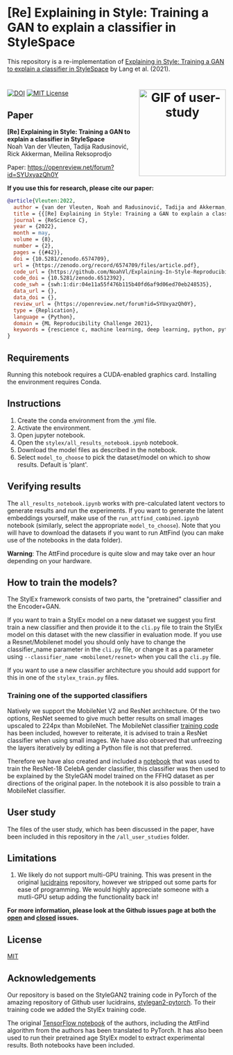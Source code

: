 # [Re] Explaining in Style: Training a GAN to explain a classifier in StyleSpace

This repository is a re-implementation of [Explaining in Style: Training a GAN to explain a classifier in StyleSpace](https://openaccess.thecvf.com/content/ICCV2021/papers/Lang_Explaining_in_Style_Training_a_GAN_To_Explain_a_Classifier_ICCV_2021_paper.pdf) by Lang et al. (2021).

<h1 align="center">
<img src="all_user_studies\user_study_images_old_faces\study_1\class_study_0.gif" alt="GIF of user-study" align="right"  width="200" height="200"</img>
</h1>

[![DOI](https://zenodo.org/badge/442497190.svg)](https://zenodo.org/badge/latestdoi/442497190) [![MIT License](https://img.shields.io/badge/License-MIT-green.svg)](/LICENSE) 

## Paper
**[Re] Explaining in Style: Training a GAN to explain a classifier in StyleSpace**  
Noah Van der Vleuten, Tadija Radusinović, Rick Akkerman, Meilina Reksoprodjo

Paper: https://openreview.net/forum?id=SYUxyazQh0Y

**If you use this for research, please cite our paper:**
```bibtex
@article{Vleuten:2022,
  author = {van der Vleuten, Noah and Radusinović, Tadija and Akkerman, Rick and Reksoprodjo, Meilina},
  title = {{[Re] Explaining in Style: Training a GAN to explain a classifier in StyleSpace}},
  journal = {ReScience C},
  year = {2022},
  month = may,
  volume = {8},
  number = {2},
  pages = {{#42}},
  doi = {10.5281/zenodo.6574709},
  url = {https://zenodo.org/record/6574709/files/article.pdf},
  code_url = {https://github.com/NoahVl/Explaining-In-Style-Reproducibility-Study},
  code_doi = {10.5281/zenodo.6512392},
  code_swh = {swh:1:dir:04e11a55f476b115b40fd6af9d06ed70eb248535},
  data_url = {},
  data_doi = {},
  review_url = {https://openreview.net/forum?id=SYUxyazQh0Y},
  type = {Replication},
  language = {Python},
  domain = {ML Reproducibility Challenge 2021},
  keywords = {rescience c, machine learning, deep learning, python, pytorch, explainable ai, xai, gan, stylegan2, stylex}
}
```

## Requirements
Running this notebook requires a CUDA-enabled graphics card. Installing the environment requires Conda.

## Instructions

1. Create the conda environment from the .yml file.
2. Activate the environment.
3. Open jupyter notebook.
4. Open the `stylex/all_results_notebook.ipynb` notebook.
5. Download the model files as described in the notebook.
6. Select `model_to_choose` to pick the dataset/model on which to show results. Default is 'plant'.


## Verifying results

The `all_results_notebook.ipynb` works with pre-calculated latent vectors to generate results and run the experiments. If you want to generate the latent embeddings yourself, make use of the `run_attfind_combined.ipynb` notebook (similarly, select the appropriate `model_to_choose`). Note that you will have to download the datasets if you want to run AttFind (you can make use of the notebooks in the data folder).

**Warning**: The AttFind procedure is quite slow and may take over an hour depending on your hardware.

## How to train the models?
The StylEx framework consists of two parts, the "pretrained" classifier and the Encoder+GAN.

If you want to train a StylEx model on a new dataset we suggest you first train a new classifier and then provide it to the `cli.py` file to train the StylEx model on this dataset with the new classifier in evaluation mode. If you use a Resnet/Mobilenet model you should only have to change the classifier_name parameter in the `cli.py` file, or change it as a parameter using `--classifier_name <mobilenet/resnet>` when you call the `cli.py` file. 

If you want to use a new classifier architecture you should add support for this in one of the `stylex_train.py` files.

### Training one of the supported classifiers
Natively we support the MobileNet V2 and ResNet architecture. Of the two options, ResNet seemed to give much better results on small images upscaled to 224px than MobileNet. The MobileNet classifier [training code](./stylex/train_mobilenet_classifier.py) has been included, however to reiterate, it is advised to train a ResNet classifier when using small images. We have also observed that unfreezing the layers iteratively by editing a Python file is not that preferred.

Therefore we have also created and included a [notebook](./stylex/classifier_training_celeba.ipynb) that was used to train the ResNet-18 CelebA gender classifier, this classifier was then used to be explained by the StyleGAN model trained on the FFHQ dataset as per directions of the original paper. In the notebook it is also possible to train a MobileNet classifier.

## User study
The files of the user study, which has been discussed in the paper, have been included in this repository in the `/all_user_studies` folder.

## Limitations
1. We likely do not support multi-GPU training. This was present in the original [lucidrains](https://github.com/lucidrains/stylegan2-pytorch) repository, however we stripped out some parts for ease of programming. We would highly appreciate someone with a mutli-GPU setup adding the functionality back in!

**For more information, please look at the Github issues page at both the [open](https://github.com/NoahVl/Explaining-In-Style-Reproducibility-Study/issues) and [closed](https://github.com/NoahVl/Explaining-In-Style-Reproducibility-Study/issues?q=is%3Aissue+is%3Aclosed) issues.**

## License
[MIT](/LICENSE)

## Acknowledgements
Our repository is based on the StyleGAN2 training code in PyTorch of the amazing repository of Github user lucidrains, [stylegan2-pytorch](https://github.com/lucidrains/stylegan2-pytorch). To their training code we added the StylEx training code.

The original [TensorFlow notebook](https://github.com/google/explaining-in-style/blob/main/Explaining_in_Style_AttFind.ipynb) of the authors, including the AttFind algorithm from the authors has been translated to PyTorch. It has also been used to run their pretrained age StylEx model to extract experimental results. Both notebooks have been included.
